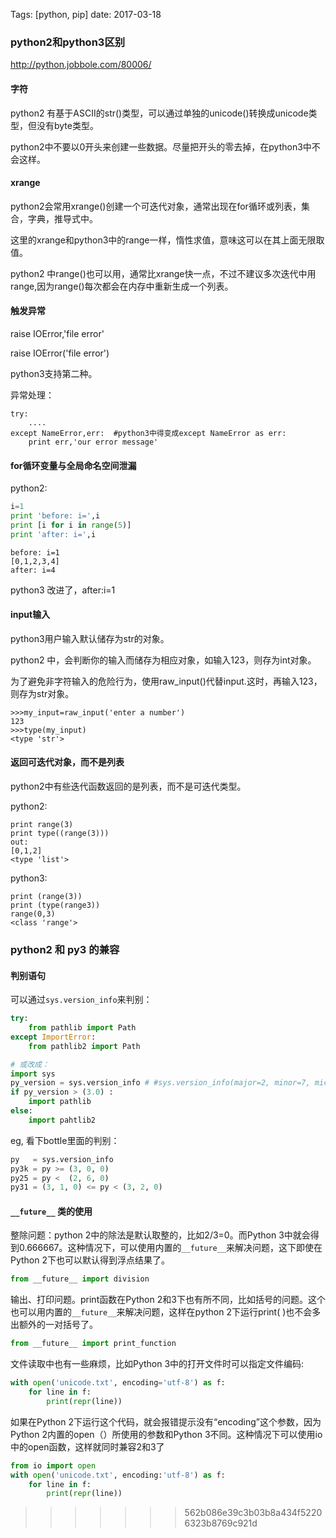 Tags: [python, pip] date: 2017-03-18




### python2和python3区别

http://python.jobbole.com/80006/

#### 字符

python2 有基于ASCII的str()类型，可以通过单独的unicode()转换成unicode类型，但没有byte类型。

python2中不要以0开头来创建一些数据。尽量把开头的零去掉，在python3中不会这样。



#### xrange

python2会常用xrange()创建一个可迭代对象，通常出现在for循环或列表，集合，字典，推导式中。

这里的xrange和python3中的range一样，惰性求值，意味这可以在其上面无限取值。

python2 中range()也可以用，通常比xrange快一点，不过不建议多次迭代中用range,因为range()每次都会在内存中重新生成一个列表。



#### 触发异常

raise  IOError,'file error'

raise  IOError('file error')

python3支持第二种。

异常处理：

```
try:
	....
except NameError,err:  #python3中得变成except NameError as err:
	print err,'our error message'
```



#### for循环变量与全局命名空间泄漏

python2:

```python
i=1
print 'before: i=',i
print [i for i in range(5)]
print 'after: i=',i
```

```
before: i=1
[0,1,2,3,4]
after: i=4
```

python3 改进了，after:i=1



#### input输入

python3用户输入默认储存为str的对象。

python2 中，会判断你的输入而储存为相应对象，如输入123，则存为int对象。

为了避免非字符输入的危险行为，使用raw_input()代替input.这时，再输入123，则存为str对象。

```
>>>my_input=raw_input('enter a number')
123
>>>type(my_input)
<type 'str'>
```



#### 返回可迭代对象，而不是列表

python2中有些迭代函数返回的是列表，而不是可迭代类型。

python2:

```
print range(3)
print type((range(3)))
out:
[0,1,2]
<type 'list'>
```

python3:

```
print (range(3))
print (type(range3))
range(0,3)
<class 'range'>
```


### python2 和 py3 的兼容

#### 判别语句

可以通过`sys.version_info`来判别：

```python
try:
    from pathlib import Path
except ImportError:
    from pathlib2 import Path

# 或改成：
import sys
py_version = sys.version_info # #sys.version_info(major=2, minor=7, micro=5, releaselevel='final', serial=0)
if py_version > (3.0) :
    import pathlib
else:
    import pahtlib2
```



eg, 看下bottle里面的判别：

```python
py   = sys.version_info 
py3k = py >= (3, 0, 0)
py25 = py <  (2, 6, 0)
py31 = (3, 1, 0) <= py < (3, 2, 0)
```





#### `__future__` 类的使用

整除问题：python 2中的除法是默认取整的，比如2/3=0。而Python 3中就会得到0.666667。这种情况下，可以使用内置的`__future__`来解决问题，这下即使在Python 2下也可以默认得到浮点结果了。

```python
from __future__ import division
```

输出、打印问题。print函数在Python 2和3下也有所不同，比如括号的问题。这个也可以用内置的`__future__`来解决问题，这样在python 2下运行print( )也不会多出额外的一对括号了。

```python
from __future__ import print_function
```

文件读取中也有一些麻烦，比如Python 3中的打开文件时可以指定文件编码:
```python
with open('unicode.txt', encoding='utf-8') as f:
    for line in f:
        print(repr(line))
```


如果在Python 2下运行这个代码，就会报错提示没有“encoding”这个参数，因为Python 2内置的open（）所使用的参数和Python 3不同。这种情况下可以使用io中的open函数，这样就同时兼容2和3了

```python
from io import open
with open('unicode.txt', encoding:'utf-8') as f:
    for line in f:
        print(repr(line))
```

>>>>>>> 562b086e39c3b03b8a434f52206323b8769c921d
